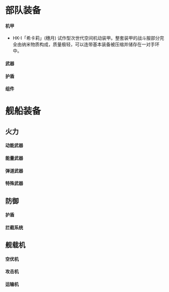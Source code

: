 # 部队装备
#### 机甲
- HK-I「希卡莉」(穗月)
试作型次世代空间机动装甲。整套装甲的战斗服部分完全由纳米物质构成，质量极轻，可以连带基本装备被压缩并储存在一对手环中。

#### 武器
#### 护盾
#### 组件

# 舰船装备
## 火力
#### 动能武器
#### 能量武器
#### 弹道武器
#### 特殊武器

## 防御
#### 护盾
#### 拦截系统

## 舰载机
#### 空优机
#### 攻击机
#### 运输机
